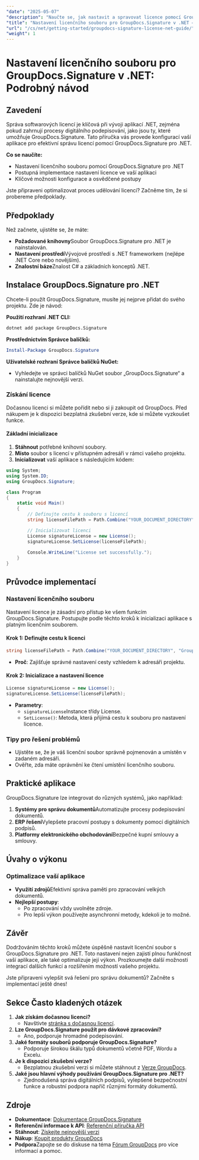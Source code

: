 ```yaml
---
"date": "2025-05-07"
"description": "Naučte se, jak nastavit a spravovat licence pomocí GroupDocs.Signature pro .NET. Tato komplexní příručka zahrnuje vše od instalace až po konfiguraci licencí."
"title": "Nastavení licenčního souboru pro GroupDocs.Signature v .NET – Podrobný návod"
"url": "/cs/net/getting-started/groupdocs-signature-license-net-guide/"
"weight": 1
---
```


# Nastavení licenčního souboru pro GroupDocs.Signature v .NET: Podrobný návod

## Zavedení
Správa softwarových licencí je klíčová při vývoji aplikací .NET, zejména pokud zahrnují procesy digitálního podepisování, jako jsou ty, které umožňuje GroupDocs.Signature. Tato příručka vás provede konfigurací vaší aplikace pro efektivní správu licencí pomocí GroupDocs.Signature pro .NET.

**Co se naučíte:**
- Nastavení licenčního souboru pomocí GroupDocs.Signature pro .NET
- Postupná implementace nastavení licence ve vaší aplikaci
- Klíčové možnosti konfigurace a osvědčené postupy

Jste připraveni optimalizovat proces udělování licencí? Začněme tím, že si probereme předpoklady.

## Předpoklady
Než začnete, ujistěte se, že máte:
- **Požadované knihovny**Soubor GroupDocs.Signature pro .NET je nainstalován.
- **Nastavení prostředí**Vývojové prostředí s .NET frameworkem (nejlépe .NET Core nebo novějším).
- **Znalostní báze**Znalost C# a základních konceptů .NET.

## Instalace GroupDocs.Signature pro .NET
Chcete-li použít GroupDocs.Signature, musíte jej nejprve přidat do svého projektu. Zde je návod:

**Použití rozhraní .NET CLI:**
```bash
dotnet add package GroupDocs.Signature
```

**Prostřednictvím Správce balíčků:**
```powershell
Install-Package GroupDocs.Signature
```

**Uživatelské rozhraní Správce balíčků NuGet:**
- Vyhledejte ve správci balíčků NuGet soubor „GroupDocs.Signature“ a nainstalujte nejnovější verzi.

### Získání licence
Dočasnou licenci si můžete pořídit nebo si ji zakoupit od GroupDocs. Před nákupem je k dispozici bezplatná zkušební verze, kde si můžete vyzkoušet funkce.

#### Základní inicializace
1. **Stáhnout** potřebné knihovní soubory.
2. **Místo** soubor s licencí v přístupném adresáři v rámci vašeho projektu.
3. **Inicializovat** vaší aplikace s následujícím kódem:

```csharp
using System;
using System.IO;
using GroupDocs.Signature;

class Program
{
    static void Main()
    {
        // Definujte cestu k souboru s licencí
        string licenseFilePath = Path.Combine("YOUR_DOCUMENT_DIRECTORY", "GroupDocs.license");

        // Inicializovat licenci
        License signatureLicense = new License();
        signatureLicense.SetLicense(licenseFilePath);
        
        Console.WriteLine("License set successfully.");
    }
}
```

## Průvodce implementací
### Nastavení licenčního souboru
Nastavení licence je zásadní pro přístup ke všem funkcím GroupDocs.Signature. Postupujte podle těchto kroků k inicializaci aplikace s platným licenčním souborem.

#### Krok 1: Definujte cestu k licenci
```csharp
string licenseFilePath = Path.Combine("YOUR_DOCUMENT_DIRECTORY", "GroupDocs.license");
```
- **Proč**: Zajišťuje správné nastavení cesty vzhledem k adresáři projektu.

#### Krok 2: Inicializace a nastavení licence
```csharp
License signatureLicense = new License();
signatureLicense.SetLicense(licenseFilePath);
```
- **Parametry**:
  - `signatureLicense`Instance třídy License.
  - `SetLicense()`: Metoda, která přijímá cestu k souboru pro nastavení licence.

### Tipy pro řešení problémů
- Ujistěte se, že je váš licenční soubor správně pojmenován a umístěn v zadaném adresáři.
- Ověřte, zda máte oprávnění ke čtení umístění licenčního souboru.

## Praktické aplikace
GroupDocs.Signature lze integrovat do různých systémů, jako například:
1. **Systémy pro správu dokumentů**Automatizujte procesy podepisování dokumentů.
2. **ERP řešení**Vylepšete pracovní postupy s dokumenty pomocí digitálních podpisů.
3. **Platformy elektronického obchodování**Bezpečné kupní smlouvy a smlouvy.

## Úvahy o výkonu
### Optimalizace vaší aplikace
- **Využití zdrojů**Efektivní správa paměti pro zpracování velkých dokumentů.
- **Nejlepší postupy**:
  - Po zpracování vždy uvolněte zdroje.
  - Pro lepší výkon používejte asynchronní metody, kdekoli je to možné.

## Závěr
Dodržováním těchto kroků můžete úspěšně nastavit licenční soubor s GroupDocs.Signature pro .NET. Toto nastavení nejen zajistí plnou funkčnost vaší aplikace, ale také optimalizuje její výkon. Prozkoumejte další možnosti integrací dalších funkcí a rozšířením možností vašeho projektu.

Jste připraveni vylepšit svá řešení pro správu dokumentů? Začněte s implementací ještě dnes!

## Sekce Často kladených otázek
1. **Jak získám dočasnou licenci?**
   - Navštivte [stránka s dočasnou licencí](https://purchase.groupdocs.com/temporary-license/).
2. **Lze GroupDocs.Signature použít pro dávkové zpracování?**
   - Ano, podporuje hromadné podepisování.
3. **Jaké formáty souborů podporuje GroupDocs.Signature?**
   - Podporuje širokou škálu typů dokumentů včetně PDF, Wordu a Excelu.
4. **Je k dispozici zkušební verze?**
   - Bezplatnou zkušební verzi si můžete stáhnout z [Verze GroupDocs](https://releases.groupdocs.com/signature/net/).
5. **Jaké jsou hlavní výhody používání GroupDocs.Signature pro .NET?**
   - Zjednodušená správa digitálních podpisů, vylepšené bezpečnostní funkce a robustní podpora napříč různými formáty dokumentů.

## Zdroje
- **Dokumentace**: [Dokumentace GroupDocs.Signature](https://docs.groupdocs.com/signature/net/)
- **Referenční informace k API**: [Referenční příručka API](https://reference.groupdocs.com/signature/net/)
- **Stáhnout**: [Získejte nejnovější verzi](https://releases.groupdocs.com/signature/net/)
- **Nákup**: [Koupit produkty GroupDocs](https://purchase.groupdocs.com/buy)
- **Podpora**Zapojte se do diskuse na téma [Fórum GroupDocs](https://forum.groupdocs.com/c/signature/) pro více informací a pomoc.